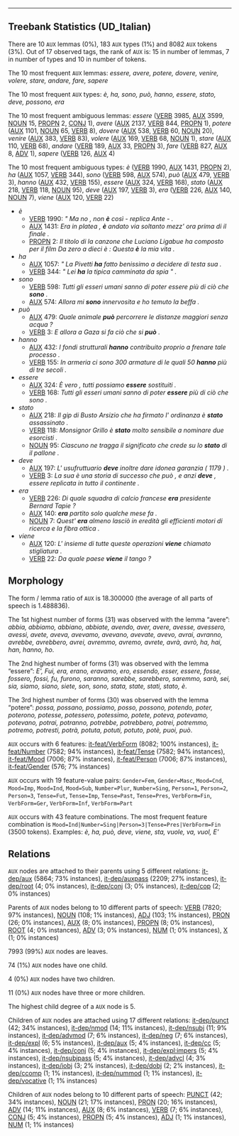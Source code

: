 

--------------------------------------------------------------------------------

## Treebank Statistics (UD_Italian)

There are 10 `AUX` lemmas (0%), 183 `AUX` types (1%) and 8082 `AUX` tokens (3%).
Out of 17 observed tags, the rank of `AUX` is: 15 in number of lemmas, 7 in number of types and 10 in number of tokens.

The 10 most frequent `AUX` lemmas: <em>essere, avere, potere, dovere, venire, volere, stare, andare, fare, sapere</em>

The 10 most frequent `AUX` types:  <em>è, ha, sono, può, hanno, essere, stato, deve, possono, era</em>

The 10 most frequent ambiguous lemmas: <em>essere</em> ([VERB]() 3985, [AUX]() 3599, [NOUN]() 15, [PROPN]() 2, [CONJ]() 1), <em>avere</em> ([AUX]() 2137, [VERB]() 844, [PROPN]() 1), <em>potere</em> ([AUX]() 1101, [NOUN]() 65, [VERB]() 8), <em>dovere</em> ([AUX]() 538, [VERB]() 60, [NOUN]() 20), <em>venire</em> ([AUX]() 383, [VERB]() 83), <em>volere</em> ([AUX]() 169, [VERB]() 68, [NOUN]() 1), <em>stare</em> ([AUX]() 110, [VERB]() 68), <em>andare</em> ([VERB]() 189, [AUX]() 33, [PROPN]() 3), <em>fare</em> ([VERB]() 827, [AUX]() 8, [ADV]() 1), <em>sapere</em> ([VERB]() 126, [AUX]() 4)

The 10 most frequent ambiguous types:  <em>è</em> ([VERB]() 1990, [AUX]() 1431, [PROPN]() 2), <em>ha</em> ([AUX]() 1057, [VERB]() 344), <em>sono</em> ([VERB]() 598, [AUX]() 574), <em>può</em> ([AUX]() 479, [VERB]() 3), <em>hanno</em> ([AUX]() 432, [VERB]() 155), <em>essere</em> ([AUX]() 324, [VERB]() 168), <em>stato</em> ([AUX]() 218, [VERB]() 118, [NOUN]() 95), <em>deve</em> ([AUX]() 197, [VERB]() 3), <em>era</em> ([VERB]() 226, [AUX]() 140, [NOUN]() 7), <em>viene</em> ([AUX]() 120, [VERB]() 22)


* <em>è</em>
  * [VERB]() 1990: <em>" Ma no , non <b>è</b> così - replica Ante - .</em>
  * [AUX]() 1431: <em>Era in platea , <b>è</b> andato via soltanto mezz' ora prima di il finale .</em>
  * [PROPN]() 2: <em>Il titolo di la canzone che Luciano Ligabue ha composto per il film Da zero a dieci è : Questa <b>è</b> la mia vita .</em>
* <em>ha</em>
  * [AUX]() 1057: <em>" La Pivetti <b>ha</b> fatto benissimo a decidere di testa sua .</em>
  * [VERB]() 344: <em>" Lei <b>ha</b> la tipica camminata da spia " .</em>
* <em>sono</em>
  * [VERB]() 598: <em>Tutti gli esseri umani sanno di poter essere più di ciò che <b>sono</b> .</em>
  * [AUX]() 574: <em>Allora mi <b>sono</b> innervosita e ho temuto la beffa .</em>
* <em>può</em>
  * [AUX]() 479: <em>Quale animale <b>può</b> percorrere le distanze maggiori senza acqua ?</em>
  * [VERB]() 3: <em>E allora a Gaza si fa ciò che si <b>può</b> .</em>
* <em>hanno</em>
  * [AUX]() 432: <em>I fondi strutturali <b>hanno</b> contribuito proprio a frenare tale processo .</em>
  * [VERB]() 155: <em>In armeria ci sono 300 armature di le quali 50 <b>hanno</b> più di tre secoli .</em>
* <em>essere</em>
  * [AUX]() 324: <em>È vero , tutti possiamo <b>essere</b> sostituiti .</em>
  * [VERB]() 168: <em>Tutti gli esseri umani sanno di poter <b>essere</b> più di ciò che sono .</em>
* <em>stato</em>
  * [AUX]() 218: <em>Il gip di Busto Arsizio che ha firmato l' ordinanza è <b>stato</b> assassinato .</em>
  * [VERB]() 118: <em>Monsignor Grillo è <b>stato</b> molto sensibile a nominare due esorcisti .</em>
  * [NOUN]() 95: <em>Ciascuno ne tragga il significato che crede su lo <b>stato</b> di il pallone .</em>
* <em>deve</em>
  * [AUX]() 197: <em>L' usufruttuario <b>deve</b> inoltre dare idonea garanzia ( 1179 ) .</em>
  * [VERB]() 3: <em>La sua è una storia di successo che può , e anzi <b>deve</b> , essere replicata in tutto il continente .</em>
* <em>era</em>
  * [VERB]() 226: <em>Di quale squadra di calcio francese <b>era</b> presidente Bernard Tapie ?</em>
  * [AUX]() 140: <em><b>era</b> partito solo qualche mese fa .</em>
  * [NOUN]() 7: <em>Quest' <b>era</b> almeno lasciò in eredità gli efficienti motori di ricerca e la fibra ottica .</em>
* <em>viene</em>
  * [AUX]() 120: <em>L' insieme di tutte queste operazioni <b>viene</b> chiamato stigliatura .</em>
  * [VERB]() 22: <em>Da quale paese <b>viene</b> il tango ?</em>

## Morphology

The form / lemma ratio of `AUX` is 18.300000 (the average of all parts of speech is 1.488836).

The 1st highest number of forms (31) was observed with the lemma “avere”: <em>abbia, abbiamo, abbiano, abbiate, avendo, aver, avere, avesse, avessero, avessi, avete, aveva, avevamo, avevano, avevate, avevo, avrai, avranno, avrebbe, avrebbero, avrei, avremmo, avremo, avrete, avrà, avrò, ha, hai, han, hanno, ho</em>.

The 2nd highest number of forms (31) was observed with the lemma “essere”: <em>E', Fui, era, erano, eravamo, ero, essendo, esser, essere, fosse, fossero, fossi, fu, furono, saranno, sarebbe, sarebbero, saremmo, sarà, sei, sia, siamo, siano, siete, son, sono, stata, state, stati, stato, è</em>.

The 3rd highest number of forms (30) was observed with the lemma “potere”: <em>possa, possano, possiamo, posso, possono, potendo, poter, poterono, potesse, potessero, potessimo, potete, poteva, potevamo, potevano, potrai, potranno, potrebbe, potrebbero, potrei, potremmo, potremo, potresti, potrà, potuta, potuti, potuto, potè, puoi, può</em>.

`AUX` occurs with 6 features: [it-feat/VerbForm]() (8082; 100% instances), [it-feat/Number]() (7582; 94% instances), [it-feat/Tense]() (7582; 94% instances), [it-feat/Mood]() (7006; 87% instances), [it-feat/Person]() (7006; 87% instances), [it-feat/Gender]() (576; 7% instances)

`AUX` occurs with 19 feature-value pairs: `Gender=Fem`, `Gender=Masc`, `Mood=Cnd`, `Mood=Imp`, `Mood=Ind`, `Mood=Sub`, `Number=Plur`, `Number=Sing`, `Person=1`, `Person=2`, `Person=3`, `Tense=Fut`, `Tense=Imp`, `Tense=Past`, `Tense=Pres`, `VerbForm=Fin`, `VerbForm=Ger`, `VerbForm=Inf`, `VerbForm=Part`

`AUX` occurs with 43 feature combinations.
The most frequent feature combination is `Mood=Ind|Number=Sing|Person=3|Tense=Pres|VerbForm=Fin` (3500 tokens).
Examples: <em>è, ha, può, deve, viene, sta, vuole, va, vuol, E'</em>


## Relations

`AUX` nodes are attached to their parents using 5 different relations: [it-dep/aux]() (5864; 73% instances), [it-dep/auxpass]() (2209; 27% instances), [it-dep/root]() (4; 0% instances), [it-dep/conj]() (3; 0% instances), [it-dep/cop]() (2; 0% instances)

Parents of `AUX` nodes belong to 10 different parts of speech: [VERB]() (7820; 97% instances), [NOUN]() (108; 1% instances), [ADJ]() (103; 1% instances), [PRON]() (26; 0% instances), [AUX]() (8; 0% instances), [PROPN]() (8; 0% instances), [ROOT]() (4; 0% instances), [ADV]() (3; 0% instances), [NUM]() (1; 0% instances), [X]() (1; 0% instances)

7993 (99%) `AUX` nodes are leaves.

74 (1%) `AUX` nodes have one child.

4 (0%) `AUX` nodes have two children.

11 (0%) `AUX` nodes have three or more children.

The highest child degree of a `AUX` node is 5.

Children of `AUX` nodes are attached using 17 different relations: [it-dep/punct]() (42; 34% instances), [it-dep/nmod]() (14; 11% instances), [it-dep/nsubj]() (11; 9% instances), [it-dep/advmod]() (7; 6% instances), [it-dep/neg]() (7; 6% instances), [it-dep/expl]() (6; 5% instances), [it-dep/aux]() (5; 4% instances), [it-dep/cc]() (5; 4% instances), [it-dep/conj]() (5; 4% instances), [it-dep/expl:impers]() (5; 4% instances), [it-dep/nsubjpass]() (5; 4% instances), [it-dep/advcl]() (4; 3% instances), [it-dep/iobj]() (3; 2% instances), [it-dep/dobj]() (2; 2% instances), [it-dep/ccomp]() (1; 1% instances), [it-dep/nummod]() (1; 1% instances), [it-dep/vocative]() (1; 1% instances)

Children of `AUX` nodes belong to 10 different parts of speech: [PUNCT]() (42; 34% instances), [NOUN]() (21; 17% instances), [PRON]() (20; 16% instances), [ADV]() (14; 11% instances), [AUX]() (8; 6% instances), [VERB]() (7; 6% instances), [CONJ]() (5; 4% instances), [PROPN]() (5; 4% instances), [ADJ]() (1; 1% instances), [NUM]() (1; 1% instances)

